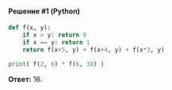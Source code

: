 #### Решение #1 (Python)
```python
def f(x, y):
    if x > y: return 0
    if x == y: return 1
    return f(x+5, y) + f(x+4, y) + f(x*3, y)

print( f(2, 6) * f(6, 30) )
```
**Ответ:** 16.
